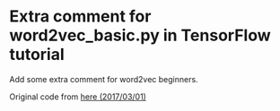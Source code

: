 # Extra comment for word2vec_basic.py in TensorFlow tutorial
Add some extra comment for word2vec beginners.

Original code from [here (2017/03/01)](https://github.com/tensorflow/tensorflow/blob/0e418320250c64f5a5beaacecd39713f99b8a80f/tensorflow/examples/tutorials/word2vec/word2vec_basic.py)


